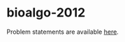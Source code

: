 bioalgo-2012
============

Problem statements are available [here](http://bioinf.me/sites/default/files/bioalgo-problems-2012-spring.txt).
